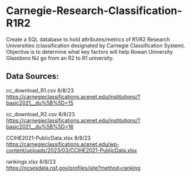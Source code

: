 # Carnegie-Research-Classification-R1R2  
  
Create a SQL database to hold attributes/metrics of R1/R2 Research Universities (classification designated by Carnegie Classification System). Objective is to determine what key factors will help Rowan University Glassboro NJ go from an R2 to R1 university.
  
## Data Sources:
  
cc_download_R1.csv 8/8/23  
https://carnegieclassifications.acenet.edu/institutions/?basic2021__du%5B%5D=15  
  
cc_download_R2.csv 8/8/23  
https://carnegieclassifications.acenet.edu/institutions/?basic2021__du%5B%5D=16  
  
CCIHE2021-PublicData.xlsx 8/8/23  
https://carnegieclassifications.acenet.edu/wp-content/uploads/2023/03/CCIHE2021-PublicData.xlsx  
  
rankings.xlsx 8/8/23  
https://ncsesdata.nsf.gov/profiles/site?method=ranking  
